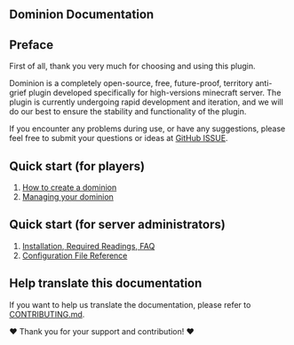 ## Dominion Documentation

## Preface

First of all, thank you very much for choosing and using this plugin.

Dominion is a completely open-source, free, future-proof, territory anti-grief plugin developed specifically for
high-versions minecraft server. The plugin is currently undergoing rapid development and iteration, and we will do our
best to ensure the stability and functionality of the plugin.

If you encounter any problems during use, or have any suggestions, please feel free to submit your questions or ideas
at [GitHub ISSUE](https://github.com/ColdeZhang/Dominion/issues).

## Quick start (for players)

1. [How to create a dominion](create-dominion.md)
2. [Managing your dominion](manage-dominion/README.md)

## Quick start (for server administrators)

1. [Installation, Required Readings, FAQ](operator/README.md)
2. [Configuration File Reference](operator/config.md)

## Help translate this documentation

If you want to help us translate the documentation, please refer
to [CONTRIBUTING.md](https://github.com/ColdeZhang/Dominion/blob/master/CONTRIBUTING.md#translate-documentation).

❤ Thank you for your support and contribution! ❤

